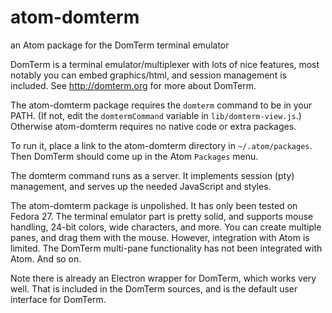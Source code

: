 # atom-domterm
an Atom package for the DomTerm terminal emulator

DomTerm is a terminal emulator/multiplexer with lots of
nice features, most notably you can embed graphics/html,
and session management is included.
See http://domterm.org for more about DomTerm.

The atom-domterm package requires the ``domterm`` command to be
in your PATH.  (If not, edit the ``domtermCommand`` variable
in ``lib/domterm-view.js``.)  Otherwise atom-domterm requires
no native code or extra packages.

To run it, place a link to the atom-domterm directory
in ``~/.atom/packages``.  Then DomTerm should come up in
the Atom ``Packages`` menu.

The domterm command runs as a server.  It implements session
(pty) management, and serves up the needed JavaScript and styles.

The atom-domterm package is unpolished.  It has only been tested on
Fedora 27.  The terminal emulator part is pretty solid, and supports
mouse handling, 24-bit colors, wide characters, and more.  You can
create multiple panes, and drag them with the mouse.  However,
integration with Atom is limited.  The DomTerm multi-pane
functionality has not been integrated with Atom.  And so on.

Note there is already an Electron wrapper for DomTerm, which
works very well.  That is included in the DomTerm sources,
and is the default user interface for DomTerm.
